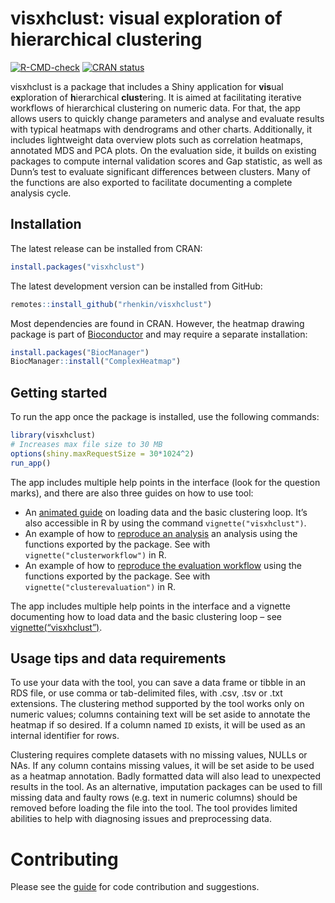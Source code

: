 
<!-- README.md is generated from README.Rmd. Please edit that file -->

# visxhclust: visual exploration of hierarchical clustering

<!-- badges: start -->

[![R-CMD-check](https://github.com/rhenkin/visxhclust/workflows/R-CMD-check/badge.svg)](https://github.com/rhenkin/visxhclust/actions)
[![CRAN
status](https://www.r-pkg.org/badges/version/visxhclust)](https://CRAN.R-project.org/package=visxhclust)
<!-- badges: end -->

visxhclust is a package that includes a Shiny application for **vis**ual
e**x**ploration of **h**ierarchical **clust**ering. It is aimed at
facilitating iterative workflows of hierarchical clustering on numeric
data. For that, the app allows users to quickly change parameters and
analyse and evaluate results with typical heatmaps with dendrograms and
other charts. Additionally, it includes lightweight data overview plots
such as correlation heatmaps, annotated MDS and PCA plots. On the
evaluation side, it builds on existing packages to compute internal
validation scores and Gap statistic, as well as Dunn’s test to evaluate
significant differences between clusters. Many of the functions are also
exported to facilitate documenting a complete analysis cycle.

## Installation

The latest release can be installed from CRAN:

``` r
install.packages("visxhclust")
```

The latest development version can be installed from GitHub:

``` r
remotes::install_github("rhenkin/visxhclust")
```

Most dependencies are found in CRAN. However, the heatmap drawing
package is part of [Bioconductor](http://www.bioconductor.org/) and may
require a separate installation:

``` r
install.packages("BiocManager")
BiocManager::install("ComplexHeatmap")
```

## Getting started

To run the app once the package is installed, use the following
commands:

``` r
library(visxhclust)
# Increases max file size to 30 MB
options(shiny.maxRequestSize = 30*1024^2)
run_app()
```

The app includes multiple help points in the interface (look for the
question marks), and there are also three guides on how to use tool:

-   An [animated
    guide](https://rhenkin.github.io/visxhclust/articles/visxhclust.html)
    on loading data and the basic clustering loop. It’s also accessible
    in R by using the command `vignette("visxhclust")`.
-   An example of how to [reproduce an
    analysis](https://rhenkin.github.io/visxhclust/articles/clusterworkflow.html)
    an analysis using the functions exported by the package. See with
    `vignette("clusterworkflow")` in R.
-   An example of how to [reproduce the evaluation
    workflow](https://rhenkin.github.io/visxhclust/articles/clusterevaluation.html)
    using the functions exported by the package. See with
    `vignette("clusterevaluation")` in R.

The app includes multiple help points in the interface and a vignette
documenting how to load data and the basic clustering loop – see
[vignette(“visxhclust”)](https://rhenkin.github.io/visxhclust/articles/visxhclust.html).

## Usage tips and data requirements

To use your data with the tool, you can save a data frame or tibble in
an RDS file, or use comma or tab-delimited files, with .csv, .tsv or
.txt extensions. The clustering method supported by the tool works only
on numeric values; columns containing text will be set aside to annotate
the heatmap if so desired. If a column named `ID` exists, it will be
used as an internal identifier for rows.

Clustering requires complete datasets with no missing values, NULLs or
NAs. If any column contains missing values, it will be set aside to be
used as a heatmap annotation. Badly formatted data will also lead to
unexpected results in the tool. As an alternative, imputation packages
can be used to fill missing data and faulty rows (e.g. text in numeric
columns) should be removed before loading the file into the tool. The
tool provides limited abilities to help with diagnosing issues and
preprocessing data.

# Contributing

Please see the
[guide](https://github.com/rhenkin/visxhclust/blob/master/CONTRIBUTING.md)
for code contribution and suggestions.
